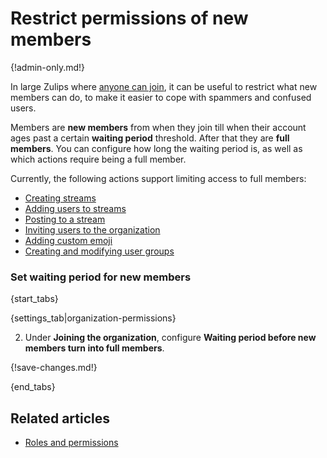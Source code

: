 # Restrict permissions of new members

{!admin-only.md!}

In large Zulips where
[anyone can join](/help/allow-anyone-to-join-without-an-invitation), it can
be useful to restrict what new members can do, to make it easier to cope
with spammers and confused users.

Members are **new members** from when they join till when their account ages
past a certain **waiting period** threshold. After that they are **full members**.
You can configure how long the waiting period is, as well as which actions require
being a full member.

Currently, the following actions support limiting access to full members:

- [Creating streams](/help/configure-who-can-create-streams)
- [Adding users to streams](/help/configure-who-can-invite-to-streams)
- [Posting to a stream](/help/stream-sending-policy)
- [Inviting users to the organization](/help/invite-new-users)
- [Adding custom emoji](/help/custom-emoji#change-who-can-add-custom-emoji)
- [Creating and modifying user groups][user-group-permissions]

[user-group-permissions]: /help/user-groups#configure-who-can-create-and-manage-user-groups

### Set waiting period for new members

{start_tabs}

{settings_tab|organization-permissions}

2. Under **Joining the organization**, configure **Waiting period before new members turn into full members**.

{!save-changes.md!}

{end_tabs}

## Related articles

- [Roles and permissions](/help/roles-and-permissions)
